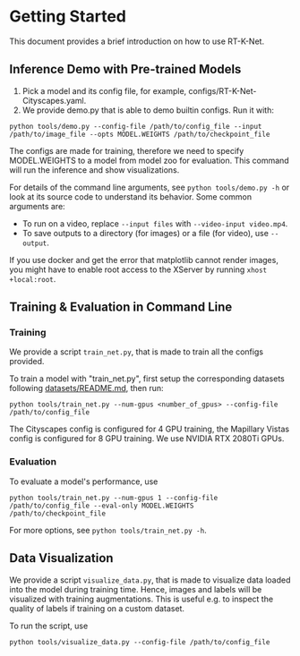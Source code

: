 # Getting Started

This document provides a brief introduction on how to use RT-K-Net.

## Inference Demo with Pre-trained Models

1. Pick a model and its config file, for example, configs/RT-K-Net-Cityscapes.yaml. 
2. We provide demo.py that is able to demo builtin configs. Run it with:

```shell
python tools/demo.py --config-file /path/to/config_file --input /path/to/image_file --opts MODEL.WEIGHTS /path/to/checkpoint_file
```

The configs are made for training, therefore we need to specify MODEL.WEIGHTS to a model from model zoo for evaluation. This command will run the inference and show visualizations.

For details of the command line arguments, see `python tools/demo.py -h` or look at its source code
to understand its behavior. Some common arguments are:
* To run on a video, replace `--input files` with `--video-input video.mp4`.
* To save outputs to a directory (for images) or a file (for video), use `--output`.

If you use docker and get the error that matplotlib cannot render images, you might have to enable root access to the XServer by running `xhost +local:root`.

## Training & Evaluation in Command Line

### Training

We provide a script `train_net.py`, that is made to train all the configs provided.

To train a model with "train_net.py", first setup the corresponding datasets following [datasets/README.md](./datasets/README.md), then run:
```shell
python tools/train_net.py --num-gpus <number_of_gpus> --config-file /path/to/config_file
```
The Cityscapes config is configured for 4 GPU training, the Mapillary Vistas config is configured for 8 GPU training. We use NVIDIA RTX 2080Ti GPUs.

### Evaluation

To evaluate a model's performance, use
```shell
python tools/train_net.py --num-gpus 1 --config-file /path/to/config_file --eval-only MODEL.WEIGHTS /path/to/checkpoint_file
```
For more options, see `python tools/train_net.py -h`.

## Data Visualization

We provide a script `visualize_data.py`, that is made to visualize data loaded into the model during training time. 
Hence, images and labels will be visualized with training augmentations. This is useful e.g. to inspect the quality of labels if training on a custom dataset.

To run the script, use
```shell
python tools/visualize_data.py --config-file /path/to/config_file
```